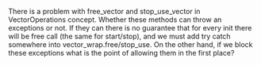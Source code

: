 There is a problem with free_vector and stop_use_vector in VectorOperations concept.
Whether these methods can throw an exceptions or not. If they can there is no 
guarantee that for every init there will be free call (the same for start/stop),
and we must add try catch somewhere into vector_wrap.free/stop_use. On the other
hand, if we block these exceptions what is the point of allowing them in the first 
place?